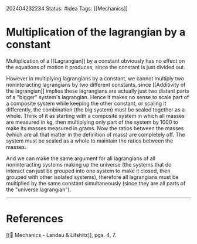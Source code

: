  202404232234
Status: #idea
Tags: [[Mechanics]]

# Multiplication of the lagrangian by a constant

Multiplication of a [[Lagrangian]] by a constant obviously has no effect on the equations of motion it produces, since the constant is just divided out.

However in multiplying lagrangians by a constant, we cannot multiply two noninteracting lagrangians by two different constants, since [[Additivity of the lagrangian]] implies these lagrangians are actually just two distant parts of a "bigger" system's lagrangian. Hence it makes no sense to scale part of a composite system while keeping the other constant, or scaling it differently, the combination (the big system) must be scaled together as a whole. Think of it as starting with a composite system in which all masses are measured in kg, then multiplying only part of the system by 1000 to make its masses measured in grams. Now the ratios between the masses (which are all that matter in the definition of mass) are completely off. The system must be scaled as a whole to maintain the ratios between the masses.

And we can make the same argument for all lagrangians of all noninteracting systems making up the universe (the systems that do interact can just be grouped into one system to make it closed, then grouped with other isolated systems), therefore all lagrangians must be multiplied by the same constant simultaneously (since they are all parts of the "universe lagrangian").

___
# References
[[📕 Mechanics - Landau & Lifshitz]], pgs. 4, 7.